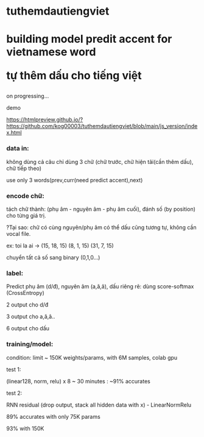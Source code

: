 # tuthemdautiengviet

<h1>building model predit accent for vietnamese word

tự thêm dấu cho tiếng việt</h1>

on progressing...

demo

https://htmlpreview.github.io/?https://github.com/kog00003/tuthemdautiengviet/blob/main/js_version/index.html

<h3>data in:</h3>

không dùng cả câu chỉ dùng 3 chữ (chữ trước, chữ hiện tãi(cần thêm dấu), chữ tiếp theo)

use only 3 words(prev,curr(need predict accent),next)

<h3>encode chữ: </h3>

tách chữ thành: (phụ âm - nguyên âm - phụ âm cuối), đánh số (by position) cho từng giá trị.

?Tại sao: chữ có cùng nguyên/phụ âm có thể dấu cũng tương tự, không cần vocal file.

ex: toi la ai -> (15, 18, 15) (8, 1, 15) (31, 7, 15)

chuyển tất cả số sang binary (0,1,0...)

<h3>label:</h3>

Predict phụ âm (d/đ), nguyên âm (a,ă,â), dấu riêng rẽ: dùng score-softmax (CrossEntropy)
 
2 output cho d/đ

3 output cho a,ă,â..

6 output cho dấu


<h3>training/model:</h3>

condition: limit ~ 150K weights/params, with 6M samples, colab gpu

test 1:

(linear128, norm, relu) x 8 ~ 30 minutes : ~91% accurates

test 2:

RNN residual (drop output, stack all hidden data with x) - LinearNormRelu

89% accurates with only 75K params

93% with 150K



